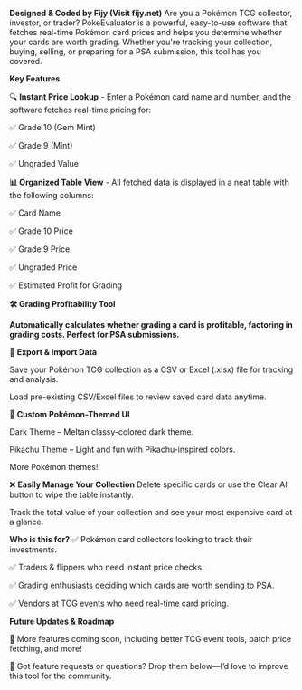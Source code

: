 **Designed & Coded by Fijy (Visit fijy.net)**
Are you a Pokémon TCG collector, investor, or trader? PokeEvaluator is a powerful, easy-to-use software that fetches real-time Pokémon card prices and helps you determine whether your cards are worth grading. Whether you're tracking your collection, buying, selling, or preparing for a PSA submission, this tool has you covered.

**Key Features**

🔍 **Instant Price Lookup** - Enter a Pokémon card name and number, and the software fetches real-time pricing for:

✅ Grade 10 (Gem Mint)

✅ Grade 9 (Mint)

✅ Ungraded Value


**📊 Organized Table View** - All fetched data is displayed in a neat table with the following columns:

✅ Card Name

✅ Grade 10 Price

✅ Grade 9 Price

✅ Ungraded Price

✅ Estimated Profit for Grading

**🛠️ Grading Profitability Tool**

**Automatically calculates whether grading a card is profitable, factoring in grading costs.
Perfect for PSA submissions.**

📁 **Export & Import Data**

Save your Pokémon TCG collection as a CSV or Excel (.xlsx) file for tracking and analysis.

Load pre-existing CSV/Excel files to review saved card data anytime.

🎨 **Custom Pokémon-Themed UI**

Dark Theme – Meltan classy-colored dark theme.

Pikachu Theme – Light and fun with Pikachu-inspired colors.

More Pokémon themes!

❌ **Easily Manage Your Collection**
Delete specific cards or use the Clear All button to wipe the table instantly.

Track the total value of your collection and see your most expensive card at a glance.


**Who is this for?**
✅ Pokémon card collectors looking to track their investments.

✅ Traders & flippers who need instant price checks.

✅ Grading enthusiasts deciding which cards are worth sending to PSA.

✅ Vendors at TCG events who need real-time card pricing.

**Future Updates & Roadmap**

🚀 More features coming soon, including better TCG event tools, batch price fetching, and more!

💬 Got feature requests or questions? Drop them below—I’d love to improve this tool for the community.

